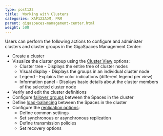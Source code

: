 ```yaml
---
type: post122
title:  Working with Clusters
categories: XAP122ADM, PRM
parent: gigaspaces-management-center.html
weight: 500
---
```



Users can perform the following actions to configure and administer clusters and cluster groups in the GigaSpaces Management Center:

- Create a cluster
- Visualize the cluster group using the [Cluster View](./cluster-view-gigaspaces-browser.html) options:
  - Cluster tree - Displays the entire tree of cluster nodes
  - Visual display - Displays the groups in an individual cluster node
  - Legend - Explains the color indications (different legend per view)
  - Information panel - Displays basic details about the cluster members of the selected cluster node
- Verify and edit the cluster definitions
- Configure [failover groups](./failover-group-gigaspaces-browser.html) between the Spaces in the cluster
- Define [load-balancing](./load-balancing-group-gigaspaces-browser.html) between the Spaces in the cluster
- Configure the [replication options](./replication-group-gigaspaces-browser.html):
  - Define common settings
  - Set synchronous or asynchronous replication
  - Define transmission policies
  - Set recovery options







